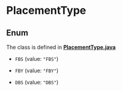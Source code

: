 

# PlacementType

## Enum

The class is defined in **[PlacementType.java](../../src/main/java/org/openapitools/model/PlacementType.java)**


* `FBS` (value: `"FBS"`)

* `FBY` (value: `"FBY"`)

* `DBS` (value: `"DBS"`)



